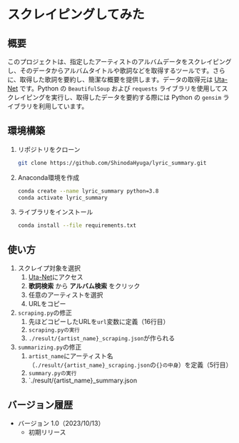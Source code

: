 # スクレイピングしてみた

## 概要

このプロジェクトは、指定したアーティストのアルバムデータをスクレイピングし、そのデータからアルバムタイトルや歌詞などを取得するツールです。さらに、取得した歌詞を要約し、簡潔な概要を提供します。データの取得元は [Uta-Net](https://www.uta-net.com/) です。Python の `BeautifulSoup` および `requests` ライブラリを使用してスクレイピングを実行し、取得したデータを要約する際には Python の `gensim` ライブラリを利用しています。

## 環境構築

1. リポジトリをクローン

    ```zsh
    git clone https://github.com/ShinodaHyuga/lyric_summary.git
    ```

2. Anaconda環境を作成

    ```zsh
    conda create --name lyric_summary python=3.8
    conda activate lyric_summary
    ```

3. ライブラリをインストール

    ```zsh
    conda install --file requirements.txt
    ```

## 使い方

1. スクレイプ対象を選択
   1. [Uta-Net](https://www.uta-net.com/)にアクセス
   2. **歌詞検索** から **アルバム検索** をクリック
   3. 任意のアーティストを選択
   4. URLをコピー
2. `scraping.py`の修正
   1. 先ほどコピーしたURLを`url`変数に定義（16行目）
   2. `scraping.pyの実行`
   3. `./result/{artist_name}_scraping.json`が作られる
3. `summarizing.py`の修正
   1. `artist_name`にアーティスト名（`./result/{artist_name}_scraping.json`の`{}の中身`）を定義（5行目）
   2. `summary.pyの実行`
   3. `./result/{artist_name}_summary.json

## バージョン履歴

- バージョン 1.0（2023/10/13）
  - 初期リリース
